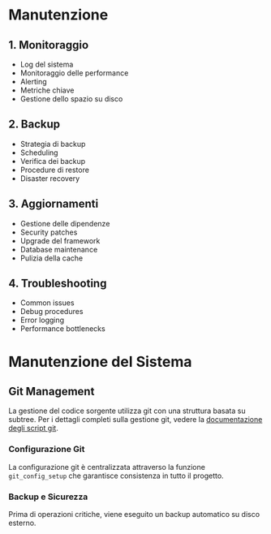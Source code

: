 # Manutenzione

## 1. Monitoraggio
- Log del sistema
- Monitoraggio delle performance
- Alerting
- Metriche chiave
- Gestione dello spazio su disco

## 2. Backup
- Strategia di backup
- Scheduling
- Verifica dei backup
- Procedure di restore
- Disaster recovery

## 3. Aggiornamenti
- Gestione delle dipendenze
- Security patches
- Upgrade del framework
- Database maintenance
- Pulizia della cache

## 4. Troubleshooting
- Common issues
- Debug procedures
- Error logging
- Performance bottlenecks

# Manutenzione del Sistema

## Git Management

La gestione del codice sorgente utilizza git con una struttura basata su subtree. Per i dettagli completi sulla gestione git, vedere la [documentazione degli script git](../bashscripts/docs/git_scripts.md).

### Configurazione Git
La configurazione git è centralizzata attraverso la funzione `git_config_setup` che garantisce consistenza in tutto il progetto.

### Backup e Sicurezza
Prima di operazioni critiche, viene eseguito un backup automatico su disco esterno. 